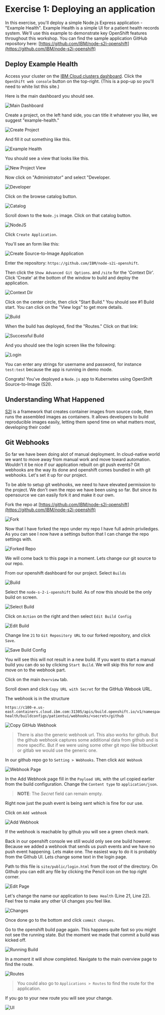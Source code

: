 # Exercise 1: Deploying an application

In this exercise, you'll deploy a simple Node.js Express application - "Example Health". Example Health is a simple UI for a patient health records system. We'll use this example to demonstrate key OpenShift features throughout this workshop. You can find the sample application GitHub repository here: [https://github.com/IBM/node-s2i-openshift](https://github.com/IBM/node-s2i-openshift)

## Deploy Example Health

Access your cluster on the [IBM Cloud clusters dashboard](https://cloud.ibm.com/kubernetes/clusters). Click the `OpenShift web console` button on the top-right. (This is a pop-up so you'll need to white list this site.)

Here is the main dashboard you should see.

![Main Dashboard](../.gitbook/assets/main-dashboard.png)

Create a project, on the left hand side, you can title it whatever you like, we suggest "example-health."

![Create Project](../.gitbook/assets/create-project.png)

And fill it out something like this.

![Example Health](../.gitbook/assets/example-health-create-project.png)

You should see a view that looks like this.

![New Project View](../.gitbook/assets/example-health-new-project.png)

Now click on "Administrator" and select "Developer.

![Developer](../.gitbook/assets/change-to-developer.png)

Click on the browse catalog button.

![Catalog](../.gitbook/assets/developer-catalog.png)

Scroll down to the `Node.js` image. Click on that catalog button.

![NodeJS](../.gitbook/assets/developer-nodejs.png)

Click `Create Application`.

You'll see an form like this:

![Create Source-to-Image Application](../.gitbook/assets/nodejs-gitrepo.png)

Enter the repository: `https://github.com/IBM/node-s2i-openshift`.

Then click the `Show Advanced Git Options`. and `/site` for the 'Context Dir'. Click 'Create' at the bottom of the window to build and deploy the application.

![Context Dir](../.gitbook/assets/nodejs-context.png)

Click on the center circle, then click "Start Build." You should see #1 Build start. You can click on the "View logs" to get more details.

![Build](../.gitbook/assets/nodejs-build.png)

When the build has deployed, find the "Routes." Click on that link:

![Successful Build](../.gitbook/assets/nodejs-success.png)

And you should see the login screen like the following:

![Login](../.gitbook/assets/nodejs-login.png)

You can enter any strings for username and password, for instance `test:test` because the app is running in demo mode.

Congrats! You've deployed a `Node.js` app to Kubernetes using OpenShift Source-to-Image (S2I).

## Understanding What Happened

[S2I](https://docs.openshift.com/container-platform/3.6/architecture/core_concepts/builds_and_image_streams.html#source-build) is a framework that creates container images from source code, then runs the assembled images as containers. It allows developers to build reproducible images easily, letting them spend time on what matters most, developing their code!

## Git Webhooks

So far we have been doing alot of manual deployment. In cloud-native world we want to move away from manual work and move toward automation. Wouldn't it be nice if our application rebuilt on git push events? Git webhooks are the way its done and openshift comes bundled in with git webhooks. Let's set it up for our project.

To be able to setup git webhooks, we need to have elevated permission to the project. We don't own the repo we have been using so far. But since its opensource we can easily fork it and make it our own.

Fork the repo at [https://github.com/IBM/node-s2i-openshift](https://github.com/IBM/node-s2i-openshift)

![Fork](../.gitbook/assets/fork.png)

Now that I have forked the repo under my repo I have full admin priviledges. As you can see I now have a settings button that I can change the repo settings with.

![Forked Repo](../.gitbook/assets/forked-repo.png)

We will come back to this page in a moment. Lets change our git source to our repo.

From our openshift dashboard for our project. Select `Builds`

![Build](../.gitbook/assets/nodejs-build-config.png)

Select the `node-s-2-i-openshift` build. As of now this should be the only build on screen.

![Select Build](../.gitbook/assets/nodejs-build-select.png)

Click on `Action` on the right and then select `Edit Build Config`

![Edit Build](../.gitbook/assets/nodejs-build-edit.png)

Change line `21` to `Git Repository URL` to our forked repository, and click `Save`.

![Save Build Config](../.gitbook/assets/nodejs-build-save.png)

You will see this will not result in a new build. If you want to start a manual build you can do so by clicking `Start Build`. We will skip this for now and move on to the webhook part.

Click on the main `Overview` tab.

Scroll down and click `Copy URL with Secret` for the GitHub Webook URL.

The webhook is in the structure

```text
https://c100-e.us-east.containers.cloud.ibm.com:31305/apis/build.openshift.io/v1/namespaces/example-health/buildconfigs/patientui/webhooks/<secret>/github
```

![Copy GitHub Webhook](../.gitbook/assets/github-url-secret.png)

> There is also the generic webhook url. This also works for github. But the github webhook captures some additional data from github and is more specific. But if we were using some other git repo like bitbucket or gitlab we would use the generic one.

In our github repo go to `Setting > Webhooks`. Then click `Add Webhook`

![Webhook Page](../.gitbook/assets/webhook-page.png)

In the Add Webhook page fill in the `Payload URL` with the url copied earlier from the build configuration. Change the `Content type` to `application/json`.

> **NOTE**: The *Secret* field can remain empty.

Right now just the push event is being sent which is fine for our use.

Click on `Add webhook`

![Add Webhook](../.gitbook/assets/add-webhook.png)

If the webhook is reachable by github you will see a green check mark.

Back in our openshift console we still would only see one build however. Because we added a webhook that sends us push events and we have no push event happening. Lets make one. The easiest way to do it is probably from the Github UI. Lets change some text in the login page.

Path to this file is `site/public/login.html` from the root of the directory. On Github you can edit any file by clicking the Pencil icon on the top right corner.

![Edit Page](../.gitbook/assets/edit-page.png)

Let's change the name our application to `Demo Health` (Line 21, Line 22). Feel free to make any other UI changes you feel like.

![Changes](../.gitbook/assets/changes.png)

Once done go to the bottom and click `commit changes`.

Go to the openshift build page again. This happens quite fast so you might not see the running state. But the moment we made that commit a build was kicked off.

![Running Build](../.gitbook/assets/nodejs-rebuild-webhook.png)

In a moment it will show completed. Navigate to the main overview page to find the route.

![Routes](../.gitbook/assets/nodejs-rebuild-overview.png)

> You could also go to `Applications > Routes` to find the route for the application.

If you go to your new route you will see your change.

![UI](../.gitbook/assets/nodejs-rebuild-updated.png)
